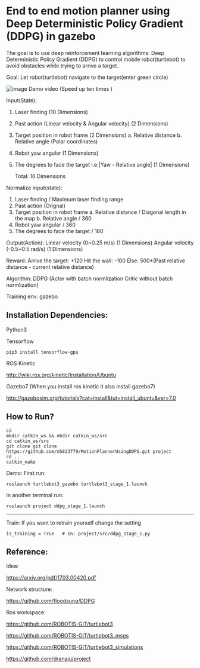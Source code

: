 # End to end motion planner using Deep Deterministic Policy Gradient (DDPG) in gazebo

The goal is to use deep reinforcement learning algorithms: Deep Deterministic Policy Gradient (DDPG) to control mobile robot(turtlebot) to avoid obstacles while trying to arrive a target.

Goal: Let robot(turtlebot) navigate to the target(enter green circle)

![image](https://github.com/m5823779/MotionPlannerUsingDDPG/blob/master/demo/demo.gif)
Demo video (Speed up ten times )

Input(State):
  1. Laser finding (10 Dimensions)
  2. Past action (Linear velocity & Angular velocity) (2 Dimensions)
  3. Target position in robot frame (2 Dimensions)
      a. Relative distance
      b. Relative angle (Polar coordinates)
  4. Robot yaw angular (1 Dimensions)
  5. The degrees to face the target i.e.|Yaw - Relative angle| (1 Dimensions)
  
     Total: 16 Dimensions


Normalize input(state):
  1. Laser finding / Maximum laser finding range
  2. Past action (Orignal)
  3. Target position in robot frame
      a. Relative distance / Diagonal length in the map
      b. Relative angle / 360
  4. Robot yaw angular / 360
  5. The degrees to face the target / 180


Output(Action):
Linear velocity (0~0.25 m/s) (1 Dimensions)
Angular velocity (-0.5~0.5 rad/s) (1 Dimensions)


Reward:
Arrive the target: +120
Hit the wall: -100
Else: 500*(Past relative distance - current relative distance)


Algorithm: DDPG (Actor with batch normlization Critic without batch normlization)


Training env: gazebo

## Installation Dependencies:

Python3

Tensorflow

```
pip3 install tensorflow-gpu
```
ROS Kinetic

http://wiki.ros.org/kinetic/Installation/Ubuntu

Gazebo7 (When you install ros kinetic it also install gazebo7)

http://gazebosim.org/tutorials?cat=install&tut=install_ubuntu&ver=7.0


## How to Run?
```
cd
mkdir catkin_ws && mkdir catkin_ws/src
cd catkin_ws/src
git clone git clone https://github.com/m5823779/MotionPlannerUsingDDPG.git project
cd ..
catkin_make
```

Demo:
First run:
```
roslaunch turtlebot3_gazebo turtlebot3_stage_1.launch
```
In another terminal run:
```
roslaunch project ddpg_stage_1.launch
```
_______________________________________________________

Train:
If you want to retrain yourself change the setting

```
is_training = True   # In: project/src/ddpg_stage_1.py
```

## Reference:

Idea:

https://arxiv.org/pdf/1703.00420.pdf

Network structure:

https://github.com/floodsung/DDPG

Ros workspace:

https://github.com/ROBOTIS-GIT/turtlebot3

https://github.com/ROBOTIS-GIT/turtlebot3_msgs


https://github.com/ROBOTIS-GIT/turtlebot3_simulations

https://github.com/dranaju/project
